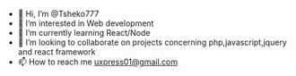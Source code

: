 - 👋 Hi, I’m @Tsheko777
- 👀 I’m interested in Web development
- 🌱 I’m currently learning React/Node
- 💞️ I’m looking to collaborate on projects concerning php,javascript,jquery and react framework
- 📫 How to reach me uxpress01@gmail.com

<!---
Tsheko777/Tsheko777 is a ✨ special ✨ repository because its `README.md` (this file) appears on your GitHub profile.
You can click the Preview link to take a look at your changes.
--->
